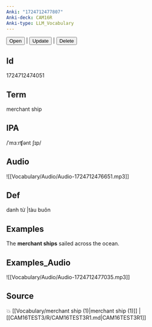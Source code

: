 ```yaml
---
Anki: "1724712477807"
Anki-deck: CAM16R
Anki-type: LLM_Vocabulary
---
```

<button class="anki-btn-open">Open</button> | <button class="anki-btn-update">Update</button> | <button class="anki-btn-delete">Delete</button>

## Id
1724712474051
## Term
merchant ship
## IPA
 /ˈmɜːrʧənt ʃɪp/
## Audio
 ![[Vocabulary/Audio/Audio-1724712476651.mp3]]

## Def
 danh từ |tàu buôn 
## Examples
The **merchant ships** sailed across the ocean.

## Examples_Audio
![[Vocabulary/Audio/Audio-1724712477035.mp3]]
## Source
💥 [[Vocabulary/merchant ship (1)|merchant ship (1)]] |  [[CAM16TEST3/R/CAM16TEST3R1.md|CAM16TEST3R1]]